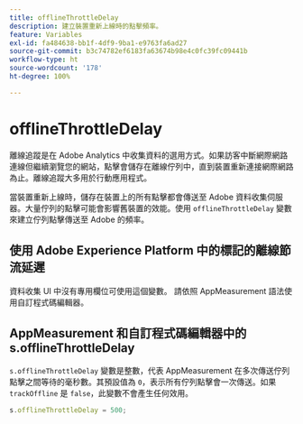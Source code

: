 ```yaml
---
title: offlineThrottleDelay
description: 建立裝置重新上線時的點擊頻率。
feature: Variables
exl-id: fa484638-bb1f-4df9-9ba1-e9763fa6ad27
source-git-commit: b3c74782ef6183fa63674b98e4c0fc39fc09441b
workflow-type: ht
source-wordcount: '178'
ht-degree: 100%

---
```


# offlineThrottleDelay

離線追蹤是在 Adobe Analytics 中收集資料的選用方式。如果訪客中斷網際網路連線但繼續瀏覽您的網站，點擊會儲存在離線佇列中，直到裝置重新連接網際網路為止。離線追蹤大多用於行動應用程式。

當裝置重新上線時，儲存在裝置上的所有點擊都會傳送至 Adobe 資料收集伺服器。大量佇列的點擊可能會影響舊裝置的效能。使用 `offlineThrottleDelay` 變數來建立佇列點擊傳送至 Adobe 的頻率。

## 使用 Adobe Experience Platform 中的標記的離線節流延遲

資料收集 UI 中沒有專用欄位可使用這個變數。 請依照 AppMeasurement 語法使用自訂程式碼編輯器。

## AppMeasurement 和自訂程式碼編輯器中的 s.offlineThrottleDelay

`s.offlineThrottleDelay` 變數是整數，代表 AppMeasurement 在多次傳送佇列點擊之間等待的毫秒數。其預設值為 `0`，表示所有佇列點擊會一次傳送。如果 `trackOffline` 是 `false`，此變數不會產生任何效用。

```js
s.offlineThrottleDelay = 500;
```
